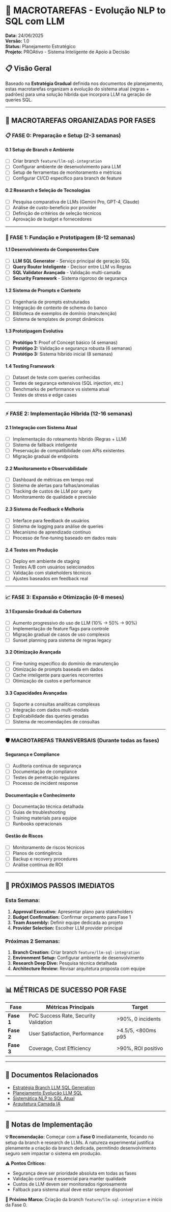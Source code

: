 # 🎯 **MACROTAREFAS - Evolução NLP to SQL com LLM**

**Data:** 24/06/2025  
**Versão:** 1.0  
**Status:** Planejamento Estratégico  
**Projeto:** PROAtivo - Sistema Inteligente de Apoio à Decisão

## 📋 **Visão Geral**

Baseado na **Estratégia Gradual** definida nos documentos de planejamento, estas macrotarefas organizam a evolução do sistema atual (regras + padrões) para uma solução híbrida que incorpora LLM na geração de queries SQL.

---

## 🎯 **MACROTAREFAS ORGANIZADAS POR FASES**

### **📋 FASE 0: Preparação e Setup (2-3 semanas)**

#### **0.1 Setup de Branch e Ambiente**
- [ ] Criar branch `feature/llm-sql-integration` 
- [ ] Configurar ambiente de desenvolvimento para LLM
- [ ] Setup de ferramentas de monitoramento e métricas
- [ ] Configurar CI/CD específico para branch de feature

#### **0.2 Research e Seleção de Tecnologias**
- [ ] Pesquisa comparativa de LLMs (Gemini Pro, GPT-4, Claude)
- [ ] Análise de custo-benefício por provider
- [ ] Definição de critérios de seleção técnicos
- [ ] Aprovação de budget e fornecedores

---

### **🔬 FASE 1: Fundação e Prototipagem (8-12 semanas)**

#### **1.1 Desenvolvimento de Componentes Core**
- [ ] **LLM SQL Generator** - Serviço principal de geração SQL
- [ ] **Query Router Inteligente** - Decisor entre LLM vs Regras
- [ ] **SQL Validator Avançado** - Validação multi-camada
- [ ] **Security Framework** - Sistema rigoroso de segurança

#### **1.2 Sistema de Prompts e Contexto**
- [ ] Engenharia de prompts estruturados
- [ ] Integração de contexto de schema do banco
- [ ] Biblioteca de exemplos de domínio (manutenção)
- [ ] Sistema de templates de prompt dinâmicos

#### **1.3 Prototipagem Evolutiva**
- [ ] **Protótipo 1:** Proof of Concept básico (4 semanas)
- [ ] **Protótipo 2:** Validação e segurança robusta (6 semanas)  
- [ ] **Protótipo 3:** Sistema híbrido inicial (8 semanas)

#### **1.4 Testing Framework**
- [ ] Dataset de teste com queries conhecidas
- [ ] Testes de segurança extensivos (SQL injection, etc.)
- [ ] Benchmarks de performance vs sistema atual
- [ ] Testes de stress e edge cases

---

### **⚡ FASE 2: Implementação Híbrida (12-16 semanas)**

#### **2.1 Integração com Sistema Atual**
- [ ] Implementação do roteamento híbrido (Regras + LLM)
- [ ] Sistema de fallback inteligente
- [ ] Preservação de compatibilidade com APIs existentes
- [ ] Migração gradual de endpoints

#### **2.2 Monitoramento e Observabilidade**
- [ ] Dashboard de métricas em tempo real
- [ ] Sistema de alertas para falhas/anomalias
- [ ] Tracking de custos de LLM por query
- [ ] Monitoramento de qualidade e precisão

#### **2.3 Sistema de Feedback e Melhoria**
- [ ] Interface para feedback de usuários
- [ ] Sistema de logging para análise de queries
- [ ] Mecanismo de aprendizado contínuo
- [ ] Processo de fine-tuning baseado em dados reais

#### **2.4 Testes em Produção**
- [ ] Deploy em ambiente de staging
- [ ] Testes A/B com usuários selecionados
- [ ] Validação com stakeholders técnicos
- [ ] Ajustes baseados em feedback real

---

### **📈 FASE 3: Expansão e Otimização (6-8 meses)**

#### **3.1 Expansão Gradual da Cobertura**
- [ ] Aumento progressivo do uso de LLM (10% → 50% → 90%)
- [ ] Implementação de feature flags para controle
- [ ] Migração gradual de casos de uso complexos
- [ ] Sunset planning para sistema de regras legacy

#### **3.2 Otimização Avançada**
- [ ] Fine-tuning específico do domínio de manutenção
- [ ] Otimização de prompts baseada em dados
- [ ] Cache inteligente para queries recorrentes
- [ ] Otimização de custos e performance

#### **3.3 Capacidades Avançadas**
- [ ] Suporte a consultas analíticas complexas
- [ ] Integração com dados multi-modais
- [ ] Explicabilidade das queries geradas
- [ ] Sistema de recomendações de consultas

---

### **🛡️ MACROTAREFAS TRANSVERSAIS (Durante todas as fases)**

#### **Segurança e Compliance**
- [ ] Auditoria contínua de segurança
- [ ] Documentação de compliance
- [ ] Testes de penetração regulares
- [ ] Processo de incident response

#### **Documentação e Conhecimento**
- [ ] Documentação técnica detalhada
- [ ] Guias de troubleshooting
- [ ] Training materials para equipe
- [ ] Runbooks operacionais

#### **Gestão de Riscos**
- [ ] Monitoramento de riscos técnicos
- [ ] Planos de contingência
- [ ] Backup e recovery procedures
- [ ] Análise contínua de ROI

---

## 🎯 **PRÓXIMOS PASSOS IMEDIATOS**

### **Esta Semana:**
1. **Approval Executivo:** Apresentar plano para stakeholders
2. **Budget Confirmation:** Confirmar orçamento para Fase 1
3. **Team Assembly:** Definir equipe dedicada ao projeto
4. **Provider Selection:** Escolher LLM provider principal

### **Próximas 2 Semanas:**
1. **Branch Creation:** Criar branch `feature/llm-sql-integration`
2. **Environment Setup:** Configurar ambiente de desenvolvimento
3. **Research Deep Dive:** Pesquisa técnica detalhada
4. **Architecture Review:** Revisar arquitetura proposta com equipe

---

## 📊 **MÉTRICAS DE SUCESSO POR FASE**

| Fase | Métricas Principais | Target |
|------|-------------------|---------|
| **Fase 1** | PoC Success Rate, Security Validation | >90%, 0 incidents |
| **Fase 2** | User Satisfaction, Performance | >4.5/5, <800ms p95 |
| **Fase 3** | Coverage, Cost Efficiency | >90%, ROI positivo |

---

## 🔗 **Documentos Relacionados**

- [Estratégia Branch LLM SQL Generation](./estratégia_branch_llm_sql_generation.md)
- [Planejamento Evolução LLM SQL](./planejamento-evolucao-llm-sql.md)
- [Sistemática NLP to SQL Atual](../proativo/docs/sistematica-nlp-to-sql-proativo.md)
- [Arquitetura Camada IA](../proativo/docs/arquitetura-camada-ia-proativo.md)

---

## 📝 **Notas de Implementação**

**💡 Recomendação:** Começar com a **Fase 0** imediatamente, focando no setup da branch e research de LLMs. A natureza experimental justifica plenamente a criação da branch dedicada, permitindo desenvolvimento seguro sem impactar o sistema em produção.

**⚠️ Pontos Críticos:**
- Segurança deve ser prioridade absoluta em todas as fases
- Validação contínua é essencial para manter qualidade
- Custos de LLM devem ser monitorados rigorosamente
- Fallback para sistema atual deve estar sempre disponível

**🎯 Próximo Marco:** Criação da branch `feature/llm-sql-integration` e início da Fase 0. 